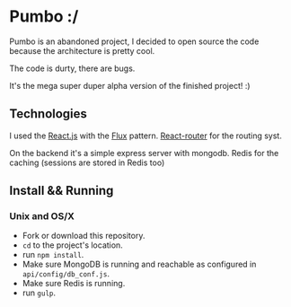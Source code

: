 # Pumbo :/

  Pumbo is an abandoned project, I decided to open source the code because the architecture is pretty cool.

  The code is durty, there are bugs.

  It's the mega super duper alpha version of the finished project! :)

## Technologies

I used the [React.js](https://github.com/facebook/react) with the [Flux](https://github.com/facebook/flux) pattern.
[React-router](https://github.com/rackt/react-router) for the routing syst.

On the backend it's a simple express server with mongodb. Redis for the caching (sessions are stored in Redis too)

## Install && Running

### Unix and OS/X

- Fork or download this repository.
- `cd` to the project's location.
-  run `npm install`.
- Make sure MongoDB is running and reachable as configured in `api/config/db_conf.js`.
- Make sure Redis is running.
-  run `gulp`.
